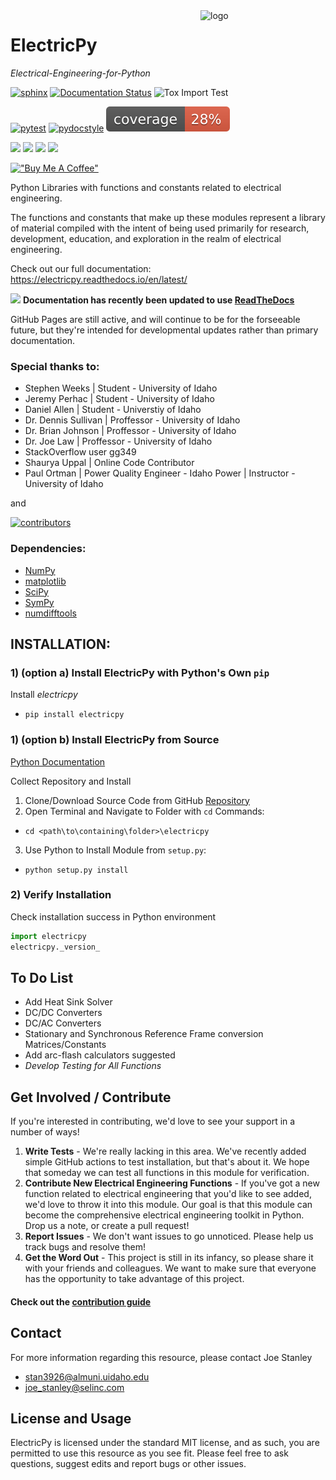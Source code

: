 <a href="https://electricpy.readthedocs.io/en/latest/">
  <img src="https://raw.githubusercontent.com/engineerjoe440/ElectricPy/master/logo/ElectricpyLogo.svg" width="200" alt="logo" align="right">
</a>

# ElectricPy

*Electrical-Engineering-for-Python*

[![sphinx](https://github.com/engineerjoe440/ElectricPy/actions/workflows/sphinx-build.yml/badge.svg?branch=master)](https://github.com/engineerjoe440/ElectricPy/actions/workflows/sphinx-build.yml)
[![Documentation Status](https://readthedocs.org/projects/electricpy/badge/?version=latest)](https://electricpy.readthedocs.io/en/latest/?badge=latest)
![Tox Import Test](https://github.com/engineerjoe440/ElectricPy/workflows/Tox%20Tests/badge.svg)

[![pytest](https://github.com/engineerjoe440/ElectricPy/actions/workflows/pytest.yml/badge.svg?branch=master)](https://github.com/engineerjoe440/ElectricPy/actions/workflows/pytest.yml)
[![pydocstyle](https://github.com/engineerjoe440/ElectricPy/actions/workflows/pydocstyle.yml/badge.svg?branch=master)](https://github.com/engineerjoe440/ElectricPy/actions/workflows/pydocstyle.yml)
![Coverage](https://raw.githubusercontent.com/engineerjoe440/ElectricPy/gh-pages/coverage.svg)

[![](https://img.shields.io/pypi/v/electricpy.svg?color=blue&logo=pypi&logoColor=white)](https://pypi.org/project/electricpy/)
[![](https://pepy.tech/badge/electricpy)](https://pepy.tech/project/electricpy)
[![](https://img.shields.io/github/stars/engineerjoe440/electricpy?logo=github)](https://github.com/engineerjoe440/electricpy/)
[![](https://img.shields.io/pypi/l/electricpy.svg?color=blue)](https://github.com/engineerjoe440/electricpy/blob/master/LICENSE.txt)

[!["Buy Me A Coffee"](https://www.buymeacoffee.com/assets/img/custom_images/orange_img.png)](https://www.buymeacoffee.com/engineerjoe440)


Python Libraries with functions and constants related to electrical engineering.

The functions and constants that make up these modules represent a library of material compiled with the intent of being
used primarily for research, development, education, and exploration in the realm of electrical engineering.

Check out our full documentation: https://electricpy.readthedocs.io/en/latest/

<img src="https://external-content.duckduckgo.com/iu/?u=https%3A%2F%2Fupload.wikimedia.org%2Fwikipedia%2Fcommons%2Fthumb%2Ff%2Ff7%2FAntu_dialog-warning.svg%2F1200px-Antu_dialog-warning.svg.png" width="40px"> **Documentation has recently been updated to use [ReadTheDocs](https://readthedocs.org/)**

GitHub Pages are still active, and will continue to be for the forseeable future, but they're intended for developmental
updates rather than primary documentation.

### Special thanks to:

- Stephen Weeks | Student - University of Idaho
- Jeremy Perhac | Student - University of Idaho
- Daniel Allen | Student - Universtiy of Idaho
- Dr. Dennis Sullivan | Proffessor - University of Idaho
- Dr. Brian Johnson | Proffessor - University of Idaho
- Dr. Joe Law | Proffessor - University of Idaho
- StackOverflow user gg349
- Shaurya Uppal | Online Code Contributor
- Paul Ortman | Power Quality Engineer - Idaho Power | Instructor - University of Idaho

and

<a href="https://github.com/engineerjoe440/electricpy/graphs/contributors">
  <img src="https://contrib.rocks/image?repo=engineerjoe440/electricpy" alt="contributors">
</a>


### Dependencies:

- [NumPy](https://numpy.org/)
- [matplotlib](https://matplotlib.org/)
- [SciPy](https://scipy.org/)
- [SymPy](https://www.sympy.org/en/index.html)
- [numdifftools](https://numdifftools.readthedocs.io/en/latest/)


## INSTALLATION:

### 1) (option a) Install ElectricPy with Python's Own `pip`

Install *electricpy*
  - `pip install electricpy`

### 1) (option b) Install ElectricPy from Source

[Python Documentation](https://docs.python.org/3/install/index.html)
  
Collect Repository and Install
    
1. Clone/Download Source Code from GitHub [Repository](https://github.com/engineerjoe440/ElectricPy)
2. Open Terminal and Navigate to Folder with `cd` Commands:
  - `cd <path\to\containing\folder>\electricpy`
3. Use Python to Install Module from `setup.py`:
  - `python setup.py install`
  
### 2) Verify Installation

Check installation success in Python environment

```python
import electricpy
electricpy._version_
```

## To Do List

- Add Heat Sink Solver
- DC/DC Converters
- DC/AC Converters
- Stationary and Synchronous Reference Frame conversion Matrices/Constants
- Add arc-flash calculators suggested
- *Develop Testing for All Functions*

## Get Involved / Contribute

If you're interested in contributing, we'd love to see your support in a number of ways!

1. **Write Tests** - We're really lacking in this area. We've recently added simple GitHub actions to test installation, but that's about it. We hope that someday we can test all functions in this module for verification.
2. **Contribute New Electrical Engineering Functions** - If you've got a new function related to electrical engineering that you'd like to see added, we'd love to throw it into this module. Our goal is that this module can become the comprehensive electrical engineering toolkit in Python. Drop us a note, or create a pull request!
3. **Report Issues** - We don't want issues to go unnoticed. Please help us track bugs and resolve them!
4. **Get the Word Out** - This project is still in its infancy, so please share it with your friends and colleagues. We want to make sure that everyone has the opportunity to take advantage of this project.

#### Check out the [contribution guide](https://github.com/engineerjoe440/ElectricPy/blob/master/CONTRIBUTING.md)
    

## Contact

For more information regarding this resource, please contact Joe Stanley

- <stan3926@almuni.uidaho.edu>
- <joe_stanley@selinc.com>

## License and Usage

ElectricPy is licensed under the standard MIT license, and as such, you are permitted
to use this resource as you see fit. Please feel free to ask questions, suggest edits
and report bugs or other issues.
